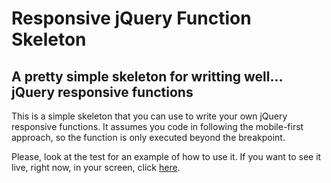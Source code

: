 # Responsive jQuery Function Skeleton
## A pretty simple skeleton for writting well... jQuery responsive functions

This is a simple skeleton that you can use to write your own jQuery responsive functions. It assumes you code in following the mobile-first approach, so the function is only executed beyond the breakpoint.

Please, look at the test for an example of how to use it. If you want to see it live, right now, in your screen, click [here](http://joanielena.cat/static/responsive-jquery-function/).